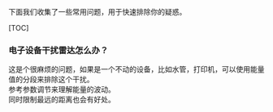下面我们收集了一些常用问题，用于快速排除你的疑惑。  

[TOC]

### 电子设备干扰雷达怎么办？
这是个很麻烦的问题，如果是一个不动的设备，比如水管，打印机，可以使用能量值的分段来排除这个干扰。  
参考参数调节来理解能量的波动。  
同时限制最远的距离也会有好处。  

